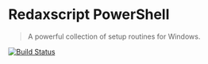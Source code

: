 Redaxscript PowerShell
======================

> A powerful collection of setup routines for Windows.

[![Build Status](https://img.shields.io/travis/redaxscript/redaxscript-powershell.svg)](https://travis-ci.org/redaxscript/redaxscript-powershell)

